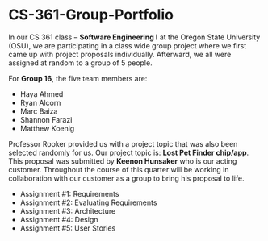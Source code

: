 # CS-361-Group-Portfolio

In our CS 361 class – **Software Engineering I** at the Oregon State University (OSU), we are participating in a class wide group project where we first came up with project proposals individually. Afterward, we all were assigned at random to a group of 5 people. 

For **Group 16**, the five team members are: 
-	Haya Ahmed
-	Ryan Alcorn
-	Marc Baiza
-	Shannon Farazi 
-	Matthew Koenig 

Professor Rooker provided us with a project topic that was also been selected randomly for us. Our project topic is: **Lost Pet Finder chip/app**. This proposal was submitted by **Keenon Hunsaker** who is our acting customer. Throughout the course of this quarter will be working in collaboration with our customer as a group to bring his proposal to life. 

*	Assignment #1: Requirements
*	Assignment #2: Evaluating Requirements 
*	Assignment #3: Architecture
*	Assignment #4: Design 
* Assignment #5: User Stories
